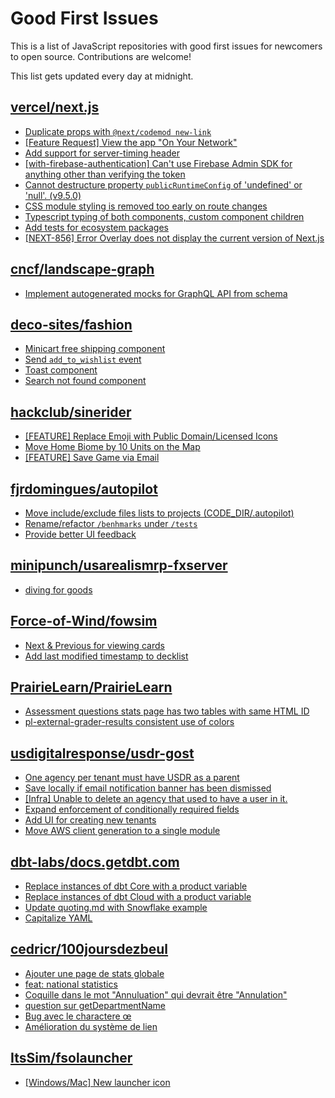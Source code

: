 # Good First Issues

This is a list of JavaScript repositories with good first issues for newcomers to open source. Contributions are welcome!

This list gets updated every day at midnight.

## [vercel/next.js](https://github.com/vercel/next.js)

- [Duplicate props with `@next/codemod new-link`](https://github.com/vercel/next.js/issues/41925)
- [[Feature Request] View the app "On Your Network"](https://github.com/vercel/next.js/issues/11367)
- [Add support for server-timing header](https://github.com/vercel/next.js/issues/12382)
- [[with-firebase-authentication] Can't use Firebase Admin SDK for anything other than verifying the token](https://github.com/vercel/next.js/issues/14139)
- [Cannot destructure property `publicRuntimeConfig` of 'undefined' or 'null'. (v9.5.0)](https://github.com/vercel/next.js/issues/15568)
- [CSS module styling is removed too early on route changes](https://github.com/vercel/next.js/issues/17464)
- [Typescript typing of both <Head /> components, custom component children](https://github.com/vercel/next.js/issues/19168)
- [Add tests for ecosystem packages](https://github.com/vercel/next.js/issues/31690)
- [[NEXT-856] Error Overlay does not display the current version of Next.js](https://github.com/vercel/next.js/issues/47124)

## [cncf/landscape-graph](https://github.com/cncf/landscape-graph)

- [Implement autogenerated mocks for GraphQL API from schema](https://github.com/cncf/landscape-graph/issues/103)

## [deco-sites/fashion](https://github.com/deco-sites/fashion)

- [Minicart free shipping component](https://github.com/deco-sites/fashion/issues/112)
- [Send `add_to_wishlist` event](https://github.com/deco-sites/fashion/issues/151)
- [Toast component](https://github.com/deco-sites/fashion/issues/150)
- [Search not found component](https://github.com/deco-sites/fashion/issues/111)

## [hackclub/sinerider](https://github.com/hackclub/sinerider)

- [[FEATURE] Replace Emoji with Public Domain/Licensed Icons](https://github.com/hackclub/sinerider/issues/201)
- [Move Home Biome by 10 Units on the Map](https://github.com/hackclub/sinerider/issues/392)
- [[FEATURE] Save Game via Email](https://github.com/hackclub/sinerider/issues/242)

## [fjrdomingues/autopilot](https://github.com/fjrdomingues/autopilot)

- [Move include/exclude files lists to projects (CODE_DIR/.autopilot)](https://github.com/fjrdomingues/autopilot/issues/76)
- [Rename/refactor `/benhmarks` under `/tests`](https://github.com/fjrdomingues/autopilot/issues/72)
- [Provide better UI feedback](https://github.com/fjrdomingues/autopilot/issues/29)

## [minipunch/usarealismrp-fxserver](https://github.com/minipunch/usarealismrp-fxserver)

- [diving for goods](https://github.com/minipunch/usarealismrp-fxserver/issues/1638)

## [Force-of-Wind/fowsim](https://github.com/Force-of-Wind/fowsim)

- [Next & Previous for viewing cards](https://github.com/Force-of-Wind/fowsim/issues/46)
- [Add last modified timestamp to decklist](https://github.com/Force-of-Wind/fowsim/issues/125)

## [PrairieLearn/PrairieLearn](https://github.com/PrairieLearn/PrairieLearn)

- [Assessment questions stats page has two tables with same HTML ID](https://github.com/PrairieLearn/PrairieLearn/issues/1508)
- [pl-external-grader-results consistent use of colors](https://github.com/PrairieLearn/PrairieLearn/issues/7536)

## [usdigitalresponse/usdr-gost](https://github.com/usdigitalresponse/usdr-gost)

- [One agency per tenant must have USDR as a parent](https://github.com/usdigitalresponse/usdr-gost/issues/1239)
- [Save locally if email notification banner has been dismissed](https://github.com/usdigitalresponse/usdr-gost/issues/1200)
- [[Infra] Unable to delete an agency that used to have a user in it.](https://github.com/usdigitalresponse/usdr-gost/issues/1197)
- [Expand enforcement of conditionally required fields](https://github.com/usdigitalresponse/usdr-gost/issues/1074)
- [Add UI for creating new tenants](https://github.com/usdigitalresponse/usdr-gost/issues/358)
- [Move AWS client generation to a single module](https://github.com/usdigitalresponse/usdr-gost/issues/1161)

## [dbt-labs/docs.getdbt.com](https://github.com/dbt-labs/docs.getdbt.com)

- [Replace instances of dbt Core with a product variable](https://github.com/dbt-labs/docs.getdbt.com/issues/2250)
- [Replace instances of dbt Cloud with a product variable](https://github.com/dbt-labs/docs.getdbt.com/issues/2251)
- [Update quoting.md with Snowflake example](https://github.com/dbt-labs/docs.getdbt.com/pull/870)
- [Capitalize YAML](https://github.com/dbt-labs/docs.getdbt.com/issues/2893)

## [cedricr/100joursdezbeul](https://github.com/cedricr/100joursdezbeul)

- [Ajouter une page de stats globale](https://github.com/cedricr/100joursdezbeul/issues/20)
- [feat: national statistics](https://github.com/cedricr/100joursdezbeul/pull/32)
- [Coquille dans le mot "Annuluation" qui devrait être "Annulation"](https://github.com/cedricr/100joursdezbeul/issues/53)
- [question sur getDepartmentName](https://github.com/cedricr/100joursdezbeul/issues/10)
- [Bug avec le charactere œ](https://github.com/cedricr/100joursdezbeul/issues/39)
- [Amélioration du système de lien](https://github.com/cedricr/100joursdezbeul/issues/43)

## [ItsSim/fsolauncher](https://github.com/ItsSim/fsolauncher)

- [[Windows/Mac] New launcher icon](https://github.com/ItsSim/fsolauncher/issues/48)

